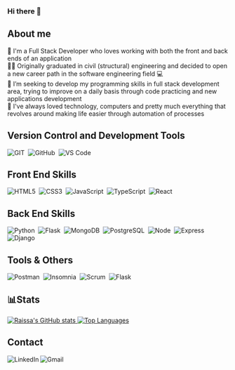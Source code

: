 ### Hi there 👋

<h2>About me</h2>
  📝 I'm a Full Stack Developer who loves working with both the front and back ends of an application<br/>
  👩‍🎓 Originally graduated in civil (structural) engineering and decided to open a new career path in the software engineering field 💻<br/>
  🎯 I’m seeking to develop my programming skills in full stack development area, trying to improve on a daily basis through code practicing and new applications development<br/>
  💚 I've always loved technology, computers and pretty much everything that revolves around making life easier through automation of processes<br/>
  
<h2>Version Control and Development Tools</h2>
  <div style="display: inline_block">
    <img alt="GIT" src="https://img.shields.io/badge/Git-F05032?style=flat&logo=git&logoColor=white"/>&nbsp
    <img alt="GitHub" src="https://img.shields.io/badge/GitHub-100000?style=flat&logo=github&logoColor=white"/>&nbsp
    <img alt="VS Code" src="https://img.shields.io/badge/Visual_Studio_Code-0078D4?style=flat&logo=visual%20studio%20code&logoColor=white"/>&nbsp
  </div>

<h2>Front End Skills</h2>
  <div style="display: inline_block">
    <img alt="HTML5" src="https://img.shields.io/badge/HTML5-E34F26?style=flat&logo=html5&logoColor=white"/>&nbsp
    <img alt="CSS3" src="https://img.shields.io/badge/CSS3-1572B6?style=flat&logo=css3&logoColor=white"/>&nbsp
    <img alt="JavaScript" src="https://img.shields.io/badge/JavaScript-F7DF1E?style=flat&logo=javascript&logoColor=black"/>&nbsp
    <img alt="TypeScript" src="https://img.shields.io/badge/TypeScript-007ACC?style=flat&logo=typescript&logoColor=white"/>&nbsp
    <img alt="React" src="https://img.shields.io/badge/React-282c34?style=flat&logo=react&logoColor=61DAFB"/>&nbsp
  </div>

<h2>Back End Skills</h2>
<div style="display: inline_block">
    <img alt="Python" src="https://img.shields.io/badge/Python-4584b6?style=flat&logo=python&logoColor=ffde57"/>&nbsp
    <img alt="Flask" src="https://img.shields.io/badge/Flask-white?style=flat&logo=flask&logoColor=black"/>&nbsp
    <img alt="MongoDB" src="https://img.shields.io/badge/MongoDB-black?style=flat&logo=mongodb&logoColor=4db33d"/>&nbsp
    <img alt="PostgreSQL" src="https://img.shields.io/badge/PostgreSQL-316192?style=flat&logo=postgresql&logoColor=white"/>&nbsp
<!--     <img alt="MySQL" src="https://img.shields.io/badge/-MySQL-black?style=flat&logo=mysql"/>&nbsp -->
    <img alt="Node" src="https://img.shields.io/badge/Node.js-43853D?style=flat&logo=node.js&logoColor=white"/>&nbsp
    <img alt="Express" src="https://img.shields.io/badge/Express.js-%23404d59.svg?style=flat&logo=express&logoColor=%2361DAFB"/>&nbsp
    <img alt="Django" src="https://img.shields.io/badge/Django-0c4b33?style=flat&logo=django&logoColor=white"/>&nbsp
  </div>
 
<h2>Tools & Others</h2>
<div style="display: inline_block">
    <img alt="Postman" src="https://img.shields.io/badge/Postman-FF6C37?style=flat&logo=postman&logoColor=white"/>&nbsp
    <img alt="Insomnia" src="https://img.shields.io/badge/Insomnia-black?style=flat&logo=insomnia&logoColor=5849BE"/>&nbsp
    <img alt="Scrum" src="https://img.shields.io/badge/Scrum-49beaa?style=flat&logo=s&logoColor=49beaa"/>&nbsp
    <img alt="Flask" src="https://img.shields.io/badge/Kanban-ffc9b9?style=flat&logo=kanban&logoColor=ffc9b9"/>&nbsp
</div>
    
  
## 📊Stats
[![Raissa's GitHub stats](https://github-readme-stats.vercel.app/api?username=raissalst&show_icons=true&theme=aura&count_private=true)
](https://github.com/raissalst/)
[![Top Languages](https://github-readme-stats.vercel.app/api/top-langs/?username=raissalst&layout=compact&theme=aura&langs_count=9)](https://github.com/raissalst/)

<h2>Contact</h2>
  <a href="https://www.linkedin.com/in/raissalstoledo/"><img align="left" alt="LinkedIn" src="https://img.shields.io/badge/LinkedIn-0077B5?style=flat&logo=linkedin&logoColor=white" /></a>
  <a href="mailto:raissalst@gmail.com"><img align="left" alt="Gmail" src="https://img.shields.io/badge/Gmail-D14836?style=flat&logo=gmail&logoColor=white" /></a>



